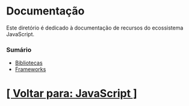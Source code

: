 # Documentação

Este diretório é dedicado à documentação de recursos do ecossistema JavaScript.

### Sumário

- [Bibliotecas](./1-bibliotecas/bibliotecas.md)
- [Frameworks](./2-frameworks/frameworks.md)

# [[ Voltar para: JavaScript ]](../javascript.md)